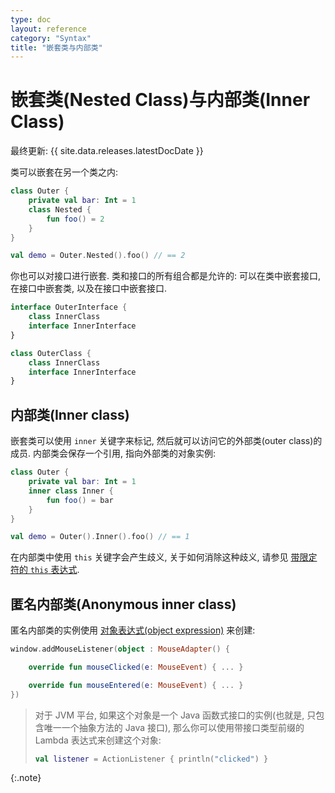```yaml
---
type: doc
layout: reference
category: "Syntax"
title: "嵌套类与内部类"
---
```


# 嵌套类(Nested Class)与内部类(Inner Class)

最终更新: {{ site.data.releases.latestDocDate }}

类可以嵌套在另一个类之内:

```kotlin
class Outer {
    private val bar: Int = 1
    class Nested {
        fun foo() = 2
    }
}

val demo = Outer.Nested().foo() // == 2
```

你也可以对接口进行嵌套. 类和接口的所有组合都是允许的: 可以在类中嵌套接口, 在接口中嵌套类, 以及在接口中嵌套接口.

```kotlin
interface OuterInterface {
    class InnerClass
    interface InnerInterface
}

class OuterClass {
    class InnerClass
    interface InnerInterface
}
```

## 内部类(Inner class)

嵌套类可以使用 `inner` 关键字来标记, 然后就可以访问它的外部类(outer class)的成员. 内部类会保存一个引用, 指向外部类的对象实例:

```kotlin
class Outer {
    private val bar: Int = 1
    inner class Inner {
        fun foo() = bar
    }
}

val demo = Outer().Inner().foo() // == 1
```

在内部类中使用 `this` 关键字会产生歧义, 关于如何消除这种歧义, 请参见 [带限定符的 `this` 表达式](this-expressions.html).

## 匿名内部类(Anonymous inner class)

匿名内部类的实例使用 [对象表达式(object expression)](object-declarations.html#object-expressions) 来创建:

```kotlin
window.addMouseListener(object : MouseAdapter() {

    override fun mouseClicked(e: MouseEvent) { ... }

    override fun mouseEntered(e: MouseEvent) { ... }
})
```

> 对于 JVM 平台, 如果这个对象是一个 Java 函数式接口的实例(也就是, 只包含唯一一个抽象方法的 Java 接口),
> 那么你可以使用带接口类型前缀的 Lambda 表达式来创建这个对象:
>
>```kotlin
> val listener = ActionListener { println("clicked") }
> ```
{:.note}
